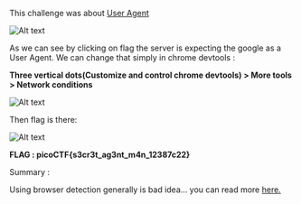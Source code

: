 This challenge was about <a href="https://developer.mozilla.org/en-US/docs/Web/HTTP/Headers/User-Agent">User Agent</a>  

![Alt text](https://github.com/DejanJS/picoCTF-Writeups/blob/master/07.Secret%20Agent/notgoogle.png)  

As we can see by clicking on flag the server is expecting the google as a User Agent. We can change that simply in chrome devtools :  

<b>Three vertical dots(Customize and control chrome devtools) > More tools > Network conditions </b>  

![Alt text](https://github.com/DejanJS/picoCTF-Writeups/blob/master/07.Secret%20Agent/networkcondition.png)  

Then flag is there:  

![Alt text](https://github.com/DejanJS/picoCTF-Writeups/blob/master/07.Secret%20Agent/flagSagent.png)

<b>FLAG :  picoCTF{s3cr3t_ag3nt_m4n_12387c22} </b>  

Summary :  

<p>Using browser detection generally is bad idea... you can read more <a href="https://developer.mozilla.org/en-US/docs/Web/HTTP/Browser_detection_using_the_user_agent">here.</a>
